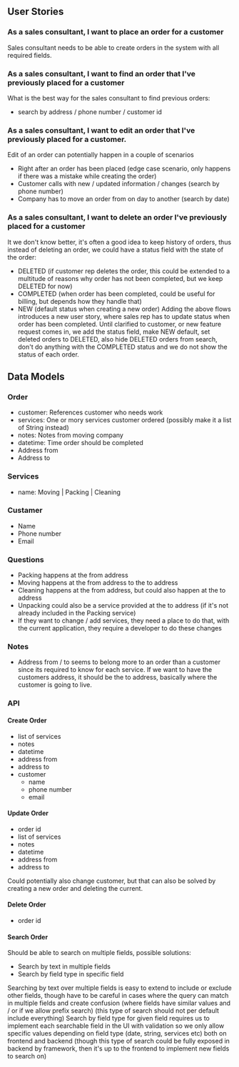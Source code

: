 ## User Stories

### As a sales consultant, I want to place an order for a customer
Sales consultant needs to be able to create orders in the system with all required fields.

### As a sales consultant, I want to find an order that I've previously placed for a customer
What is the best way for the sales consultant to find previous orders:
- search by address / phone number / customer id

### As a sales consultant, I want to edit an order that I've previously placed for a customer.
Edit of an order can potentially happen in a couple of scenarios
- Right after an order has been placed (edge case scenario, only happens if there was a mistake while creating the order)
- Customer calls with new / updated information / changes (search by phone number)
- Company has to move an order from on day to another (search by date)

### As a sales consultant, I want to delete an order I've previously placed for a customer
It we don't know better, it's often a good idea to keep history of orders, thus instead of deleting an order, we could have a status field with the state of the order:
- DELETED (if customer rep deletes the order, this could be extended to a multitude of reasons why order has not been completed, but we keep DELETED for now)
- COMPLETED (when order has been completed, could be useful for billing, but depends how they handle that)
- NEW (default status when creating a new order)
Adding the above flows introduces a new user story, where sales rep has to update status when order has been completed. Until clarified to customer, or new feature request comes in, we add the status field, make NEW default, set deleted orders to DELETED, also hide DELETED orders from search, don't do anything with the COMPLETED status and we do not show the status of each order. 

## Data Models
### Order
 - customer: References customer who needs work
 - services: One or mory services customer ordered (possibly make it a list of String instead)
 - notes: Notes from moving company
 - datetime: Time order should be completed
 - Address from
 - Address to

### Services
 - name: Moving | Packing | Cleaning

### Custamer
 - Name
 - Phone number
 - Email

### Questions
- Packing happens at the from address
- Moving happens at the from address to the to address
- Cleaning happens at the from address, but could also happen at the to address
- Unpacking could also be a service provided at the to address (if it's not already included in the Packing service)
- If they want to change / add services, they need a place to do that, with the current application, they require a developer to do these changes

### Notes
- Address from / to seems to belong more to an order than a customer since its required to know for each service. If we want to have the customers address, it should be the to address, basically where the customer is going to live.

### API

#### Create Order
- list of services
- notes
- datetime
- address from
- address to
- customer
  - name
  - phone number
  - email

#### Update Order
- order id
- list of services
- notes
- datetime
- address from
- address to

Could potentially also change customer, but that can also be solved by creating a new order and deleting the current.

#### Delete Order
- order id

#### Search Order
Should be able to search on multiple fields, possible solutions:
- Search by text in multiple fields
- Search by field type in specific field

Searching by text over multiple fields is easy to extend to include or exclude other fields, though have to be careful in cases where the query can match in multiple fields and create confusion (where fields have similar values and / or if we allow prefix search) (this type of search should not per default include everything)
Search by field type for given field requires us to implement each searchable field in the UI with validation so we only allow specific values depending on field type (date, string, services etc) both on frontend and backend (though this type of search could be fully exposed in backend by framework, then it's up to the frontend to implement new fields to search on)

